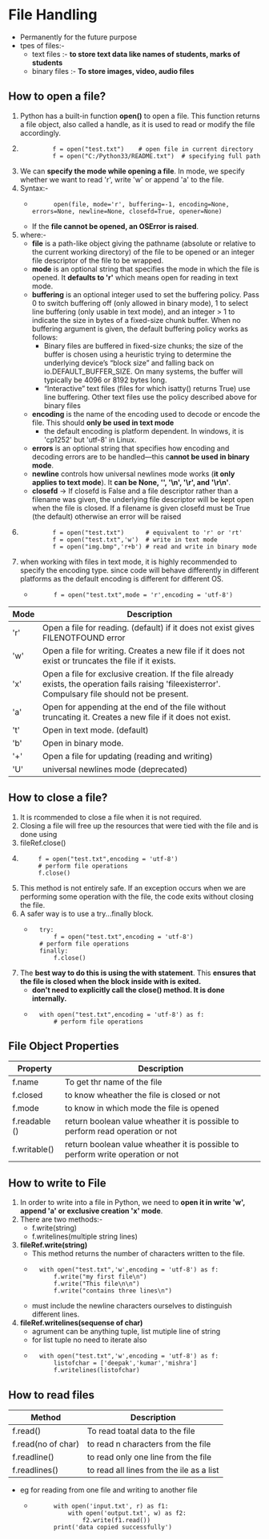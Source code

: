 # File Handling
- Permanently for the future purpose
- tpes of files:-
    - text files :- **to store text data like names of students, marks of students**
    - binary files :- **To store images, video, audio files**

## How to open a file?
1. Python has a built-in function **open()** to open a file. This function returns a file object, also called a handle, as it is used to read or modify the file accordingly.
2.              f = open("test.txt")    # open file in current directory
                f = open("C:/Python33/README.txt")  # specifying full path
3. We can **specify the mode while opening a file**. In mode, we specify whether we want to read 'r', write 'w' or append 'a' to the file. 
4. Syntax:-
    -           open(file, mode='r', buffering=-1, encoding=None, errors=None, newline=None, closefd=True, opener=None)
    - If the **file cannot be opened, an OSError is raised**.
5. where:-
    - **file** is a path-like object giving the pathname (absolute or relative to the current working directory) of the file to be opened or an integer file descriptor of the file to be wrapped.
    - **mode** is an optional string that specifies the mode in which the file is opened. It **defaults to 'r'** which means open for reading in text mode.
    - **buffering** is an optional integer used to set the buffering policy. Pass 0 to switch buffering off (only allowed in binary mode), 1 to select line buffering (only usable in text mode), and an integer > 1 to indicate the size in bytes of a fixed-size chunk buffer. When no buffering argument is given, the default buffering policy works as follows:
        - Binary files are buffered in fixed-size chunks; the size of the buffer is chosen using a heuristic trying to determine the underlying device’s “block size” and falling back on io.DEFAULT_BUFFER_SIZE. On many systems, the buffer will typically be 4096 or 8192 bytes long.
        - “Interactive” text files (files for which isatty() returns True) use line buffering. Other text files use the policy described above for binary files
    - **encoding** is the name of the encoding used to decode or encode the file. This should **only be used in text mode**
        - the default encoding is platform dependent. In windows, it is 'cp1252' but 'utf-8' in Linux.
    - **errors** is an optional string that specifies how encoding and decoding errors are to be handled—this c**annot be used in binary mode**. 
    - **newline** controls how universal newlines mode works (**it only applies to text mode**). It **can be None, '', '\n', '\r', and '\r\n'**.
    - **closefd** -> If closefd is False and a file descriptor rather than a filename was given, the underlying file descriptor will be kept open when the file is closed. If a filename is given closefd must be True (the default) otherwise an error will be raised
6.              f = open("test.txt")      # equivalent to 'r' or 'rt'
                f = open("test.txt",'w')  # write in text mode
                f = open("img.bmp",'r+b') # read and write in binary mode 
7. when working with files in text mode, it is highly recommended to specify the encoding type. since code will behave differently in different platforms as the default encoding is different for different OS.
    -           f = open("test.txt",mode = 'r',encoding = 'utf-8')     

| **Mode** |	**Description** |                                                                           
| ------- | ------------------- |                                                                   
| 'r' |	Open a file for reading. (default) if it does not exist gives FILENOTFOUND error |
| 'w' |	Open a file for writing. Creates a new file if it does not exist or truncates the file if it exists. |
| 'x' |	Open a file for exclusive creation. If the file already exists, the operation fails raising 'fileexisterror'. Compulsary file should not be present.|
| 'a' |	Open for appending at the end of the file without truncating it. Creates a new file if it does not exist. |
| 't' |	Open in text mode. (default) |
| 'b' |	Open in binary mode. |
| '+' |	Open a file for updating (reading and writing) |
| 'U' |	universal newlines mode (deprecated) |


## How to close a file?
1. It is rcommended to close a file when it is not required.
2. Closing a file will free up the resources that were tied with the file and is done using 
3. fileRef.close()
4.          f = open("test.txt",encoding = 'utf-8')
            # perform file operations
            f.close() 
5. This method is not entirely safe. If an exception occurs when we are performing some operation with the file, the code exits without closing the file.
6. A safer way is to use a try...finally block.
    -       try:
                f = open("test.txt",encoding = 'utf-8')
            # perform file operations
            finally:
                f.close() 
7. The **best way to do this is using the with statement**. This **ensures that the file is closed when the block inside with is exited.**
    - **don't need to explicitly call the close() method. It is done internally.**
    -       with open("test.txt",encoding = 'utf-8') as f:
                # perform file operations  

## File Object Properties

| **Property** | **Description** |                                                                                                      
| ------------ | --------------- |                          
| f.name | To get thr name of the file |
| f.closed | to know wheather the file is closed or not |
| f.mode | to know in which mode the file is opened |
| f.readable () | return boolean value wheather it is possible to perform read operation or not |
| f.writable() | return boolean value wheather it is possible to perform write operation or not |

## How to write to File 
1. In order to write into a file in Python, we need to **open it in write 'w', append 'a' or exclusive creation 'x' mode**.
2. There are two methods:-
    - f.write(string)
    - f.writelines(multiple string lines)
3. **fileRef.write(string)**
    - This method returns the number of characters written to the file.
    -       with open("test.txt",'w',encoding = 'utf-8') as f:
                f.write("my first file\n")
                f.write("This file\n\n")
                f.write("contains three lines\n") 
    - must include the newline characters ourselves to distinguish different lines.
4. **fileRef.writelines(sequense of char)**   
    - agrument can be anything tuple, list mutiple line of string
    - for list tuple no need to iterate also
    -       with open("test.txt",'w',encoding = 'utf-8') as f:
                listofchar = ['deepak','kumar','mishra']
                f.writelines(listofchar)

## How to read files

| **Method** | **Description** |                                                                                                      
| ---------- | --------------- |                                        
| f.read() | To read toatal data to the file |
| f.read(no of char) | to read n characters from the file |
| f.readline() | to read only one line from the file |
| f.readlines() | to read all lines from the ile as a list |

- eg for reading from one file and writing to another file
    -           with open('input.txt', r) as f1:
                    with open('output.txt', w) as f2:
                        f2.write(f1.read())
                print('data copied successfully')

    